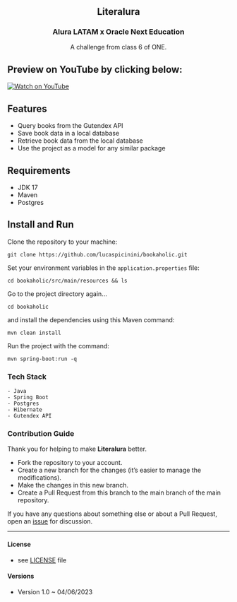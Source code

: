 <h1 align="center">
  <h2 align="center">Literalura</h2>
</h1>

<h3 align="center">Alura LATAM x Oracle Next Education</h3>

<p align="center">A challenge from class 6 of ONE.</p>

Preview on YouTube by clicking below:
--------

<p>
  <a href="https://www.youtube.com/watch?v=3OggnEJ_Frc">
    <img src="https://img.youtube.com/vi/3OggnEJ_Frc/0.jpg" alt="Watch on YouTube" />
  </a>
</p>


Features
--------

- Query books from the Gutendex API
- Save book data in a local database
- Retrieve book data from the local database
- Use the project as a model for any similar package

Requirements
--------------------

- JDK 17
- Maven
- Postgres

Install and Run
-------------------

Clone the repository to your machine:

    git clone https://github.com/lucaspicinini/bookaholic.git

Set your environment variables in the `application.properties` file:

    cd bookaholic/src/main/resources && ls

Go to the project directory again...

    cd bookaholic

and install the dependencies using this Maven command:

    mvn clean install

Run the project with the command:

    mvn spring-boot:run -q

### Tech Stack

    - Java
    - Spring Boot
    - Postgres
    - Hibernate
    - Gutendex API

### Contribution Guide

Thank you for helping to make **Literalura** better.

- Fork the repository to your account.
- Create a new branch for the changes (it’s easier to manage the modifications).
- Make the changes in this new branch.
- Create a Pull Request from this branch to the main branch of the main repository.

If you have any questions about something else or about a Pull Request, open an [issue](https://github.com/lucaspicinini/bookaholic/issues) for discussion.

<hr>

#### License

* see [LICENSE](https://github.com/lucaspicinini/bookaholic/blob/main/LICENSE) file

#### Versions

* Version 1.0 ~ 04/06/2023
